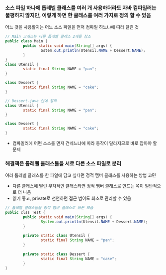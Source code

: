 ### 소스 파일 하나에 톱레벨 클래스를 여러 개 사용하더라도 자바 컴파일러는 불평하지 않지만, 이렇게 하면 한 클래스를 여러 가지로 정의 할 수 있음

어느 것을 사용할지는 어느 소스 파일을 먼저 컴파일 하느냐에 따라 달린 것

```java
// Main 크래스는 다른 톱레벨 클래스 2개를 참조
public class Main {
		public static void main(String[] args) {
				Sstem.out.println(Utensil.NAME + Dessert.NAME);
		}
}
class Utensil {
		static final String NAME = "pan";
}

class Dessert {
		static final String NAME = "cake";
}

// Dessert.java 안에 정의
class Utensil {
		static final String NAME = "pan";
}

class Dessert {
		static final String NAME = "cake";
}
```

- 컴파일러에 어떤 소스를 먼저 건네느냐에 따라 동작이 달라지므로 바로 잡아야 할 문제

### 해결책은 톱레벨 클래스들을 서로 다른 소스 파일로 분리

여러 톱레벨 클래스를 한 파일에 담고 싶다면 정적 멤버 클래스를 사용하는 방법 고민

- 다른 클래스에 딸린 부차적인 클래스라면 정적 멤버 클래스로 만드는 쪽이 일반적으로 더 나음
- 읽기 좋고, private로 선언하면 접근 범이도 최소로 관리할 수 있음

```java
// 톱레벨 클래스들을 정적 멤버 클래스로 바꾼 모습
public clss Test {
		public static void main(String[] args) {
				System.out.println(Utensil.NAME + Dessert.NAME);
		}
		
		private static class Utensil {
				static final String NAME = "pan";
		}
		
		private static class Dessert {
				static final String NAME = "cake";
		}
}
```
